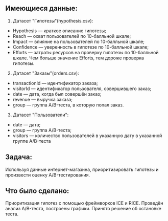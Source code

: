 ## Имеющиеся данные:
1. Датасет "Гипотезы"(hypothesis.csv):
  - Hypothesis — краткое описание гипотезы;
  - Reach — охват пользователей по 10-балльной шкале;
  - Impact — влияние на пользователей по 10-балльной шкале;
  - Confidence — уверенность в гипотезе по 10-балльной шкале;
  - Efforts — затраты ресурсов на проверку гипотезы по 10-балльной шкале. Чем больше значение Efforts, тем дороже проверка гипотезы.
2. Датасет "Заказы"(orders.csv):
  - transactionId — идентификатор заказа;
  - visitorId — идентификатор пользователя, совершившего заказ;
  - date — дата, когда был совершён заказ;
  - revenue — выручка заказа;
  - group — группа A/B-теста, в которую попал заказ.
3. Датасет "Пользователи":
  - date — дата;
  - group — группа A/B-теста;
  - visitors — количество пользователей в указанную дату в указанной группе A/B-теста

## Задача: 
Используя данные интернет-магазина, приоритизировать гипотезы и произвести оценку А/B-тестирования.

## Что было сделано:
Приоритизация гипотез с помощью фреймворков ICE и RICE. Проведён анализ A/B-теста, построены графики. Принято решение об остановке теста.

